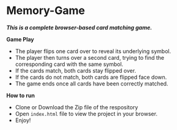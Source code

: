 #  Memory-Game
***This is a complete browser-based card matching game.***


**Game Play**
-   The player flips one card over to reveal its underlying symbol.
-   The player then turns over a second card, trying to find the corresponding card with the same symbol.
-   If the cards match, both cards stay flipped over.
-   If the cards do not match, both cards are flipped face down.
-   The game ends once all cards have been correctly matched.

**How to run**
- Clone or Download the Zip file of the respository
- Open  `index.html`  file to view the project in your browser.
- Enjoy!

